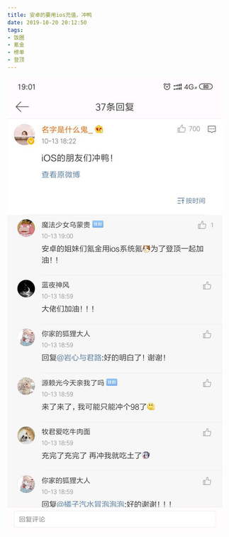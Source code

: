 ```yaml
---
title: 安卓的要用ios充值，冲鸭
date: 2019-10-20 20:12:50
tags:
- 饭圈
- 氪金
- 榜单
- 登顶
---
```

![](2019-10-20-20-12/01.jpg)

